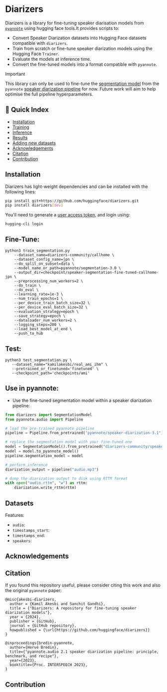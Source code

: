 # Diarizers

Diarizers is a library for fine-tuning speaker diarisation models from [`pyannote`](https://github.com/pyannote/pyannote-audio/tree/develop) using hugging face tools.It provides scripts to: 

- Convert Speaker Diarization datasets into Hugging Face datasets compatible with `diarizers`. 
- Train from scratch or fine-tune speaker diarization models using the Hugging Face `Trainer`. 
- Evaluate the models at inference time. 
-  Convert the fine-tuned models into a format compatible with `pyannote`.  

> [!IMPORTANT]
> This library can only be used to fine-tune the [segmentation model](https://huggingface.co/pyannote/segmentation-3.0) from the `pyannote` [speaker diarization pipeline](https://huggingface.co/pyannote/speaker-diarization-3.1) for now. 
> Future work will aim to help optimise the full pipeline hyperparameters. 

## 📖 Quick Index
* [Installation](#installation)
* [Training](#training)
* [Inference](#inference)
* [Results](#Results)
* [Adding new datasets](#datasets)
* [Acknowledgements](#acknowledgements)
* [Citation](#citation)
* [Contribution](#contribution)

## Installation

Diarizers has light-weight dependencies and can be installed with the following lines:

```sh
pip install git+https://github.com/huggingface/diarizers.git
pip install diarizers[dev]
```

You'll need to generate a [user access token](https://huggingface.co/docs/hub/en/security-tokens), and login using: 

```
hugging-cli login
```


## Fine-Tune: 

```
python3 train_segmentation.py
    --dataset_name=diarizers-community/callhome \
    --dataset_config_name=jpn \ 
    --do_split_on_subset=data \
    --model_name_or_path=pyannote/segmentation-3.0 \
    --output_dir=checkpoint/speaker-segmentation-fine-tuned-callhome-jpn \
    --preprocessing_num_workers=2 \ 
    --do_train \
    --do_eval \ 
    --learning_rate=1e-3 \ 
    --num_train_epochs=1 \
    --per_device_train_batch_size=32 \ 
    --per_device_eval_batch_size=32 \ 
    --evaluation_strategy=epoch \
    --save_strategy=epoch \  
    --dataloader_num_workers=2 \ 
    --logging_steps=200 \
    --load_best_model_at_end \
    --push_to_hub
```

## Test: 

```
python3 test_segmentation.py \
   --dataset_name="kamilakesbi/real_ami_ihm" \
   --pretrained_or_finetuned='finetuned' \
   --checkpoint_path='checkpoints/ami'
```

## Use in pyannote: 

- Use the fine-tuned segmentation model within a speaker diarization pipeline: 

```python
from diarizers import SegmentationModel
from pyannote.audio import Pipeline

# load the pre-trained pyannote pipeline
pipeline = Pipeline.from_pretrained("pyannote/speaker-diarization-3.1")

# replace the segmentation model with your fine-tuned one
model = SegmentationModel().from_pretrained("diarizers-community/speaker-segmentation-fine-tuned-callhome-jpn")
model = model.to_pyannote_model()
pipeline.segmentation_model = model

# perform inference
diarization_output = pipeline("audio.mp3")

# dump the diarization output to disk using RTTM format
with open("audio.rttm", "w") as rttm:
    diarization.write_rttm(rttm)
```

## Datasets

Features: 

- `audio`:
- `timestamps_start`:
- `timestamps_end`:
- `speakers`:


## Acknowledgements



## Citation

If you found this repository useful, please consider citing this work and also the original `pyannote` paper:

```
@misc{akesbi-diarizers,
  author = {Kamil Akesbi and Sanchit Gandhi},
  title = {"Diarizers: A repository for fine-tuning speaker diarization models"},
  year = {2024},
  publisher = {GitHub},
  journal = {GitHub repository},
  howpublished = {\url{https://github.com/huggingface/diarizers}}
}
```

```
@inproceedings{bredin-pyannote,
  author={Hervé Bredin},
  title={"pyannote.audio 2.1 speaker diarization pipeline: principle, benchmark, and recipe"},
  year={2023},
  booktitle={Proc. INTERSPEECH 2023},
}
```

## Contribution
